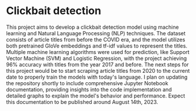 # Clickbait detection

This project aims to develop a clickbait detection model using machine learning and Natural Language Processing (NLP) techniques. The dataset consists of article titles from before the COVID era, and the model utilizes both pretrained GloVe embeddings and tf-idf values to represent the titles. Multiple machine learning algorithms were used for prediction, like Support Vector Machine (SVM) and Logistic Regression, with the project achieving 96% accuracy with titles from the year 2017 and before. The next steps for this project would be to start scraping article titles from 2020 to the current date to properly train the models with today's language. I plan on updating the repository shortly to include comprehensive Jupyter Notebook documentation, providing insights into the code implementation and detailed graphs to explain the model's behavior and performance. Expect this documentation to be published around August 14th, 2023.

